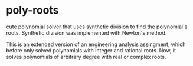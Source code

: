 # poly-roots

cute polynomial solver that uses synthetic division to find the polynomial's roots. Synthetic division was implemented with Newton's method.
 
This is an extended version of an engineering analysis assingment, which before only solved polynomials with integer and rational roots. Now, it solves polynomials of arbitrary degree with real or complex roots.
